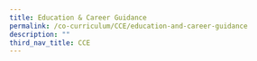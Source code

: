 ```yaml
---
title: Education & Career Guidance
permalink: /co-curriculum/CCE/education-and-career-guidance
description: ""
third_nav_title: CCE
---
```

